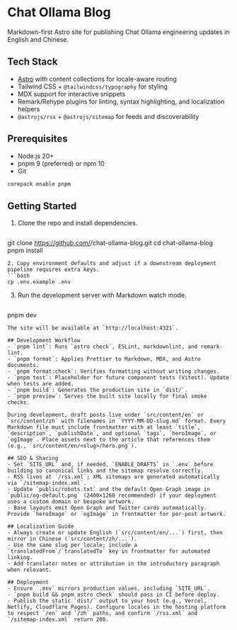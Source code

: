 # Chat Ollama Blog

Markdown-first Astro site for publishing Chat Ollama engineering updates in English and Chinese.

## Tech Stack
- [Astro](https://astro.build/) with content collections for locale-aware routing
- Tailwind CSS + `@tailwindcss/typography` for styling
- MDX support for interactive snippets
- Remark/Rehype plugins for linting, syntax highlighting, and localization helpers
- `@astrojs/rss` + `@astrojs/sitemap` for feeds and discoverability

## Prerequisites
- Node.js 20+
- pnpm 9 (preferred) or npm 10
- Git

```bash
corepack enable pnpm
```

## Getting Started
1. Clone the repo and install dependencies.
   ```bash
git clone https://github.com/<org>/chat-ollama-blog.git
cd chat-ollama-blog
pnpm install
   ```
2. Copy environment defaults and adjust if a downstream deployment pipeline requires extra keys.
   ```bash
cp .env.example .env
   ```
3. Run the development server with Markdown watch mode.
   ```bash
pnpm dev
   ```
   The site will be available at `http://localhost:4321`.

## Development Workflow
- `pnpm lint`: Runs `astro check`, ESLint, markdownlint, and remark-lint.
- `pnpm format`: Applies Prettier to Markdown, MDX, and Astro documents.
- `pnpm format:check`: Verifies formatting without writing changes.
- `pnpm test`: Placeholder for future component tests (Vitest). Update when tests are added.
- `pnpm build`: Generates the production site in `dist/`.
- `pnpm preview`: Serves the built site locally for final smoke checks.

During development, draft posts live under `src/content/en` or `src/content/zh` with filenames in `YYYY-MM-DD-slug.md` format. Every Markdown file must include frontmatter with at least `title`, `description`, `publishDate`, and optional `tags`, `heroImage`, or `ogImage`. Place assets next to the article that references them (e.g., `src/content/en/<slug>/hero.png`).

## SEO & Sharing
- Set `SITE_URL` and, if needed, `ENABLE_DRAFTS` in `.env` before building so canonical links and the sitemap resolve correctly.
- RSS lives at `/rss.xml`; XML sitemaps are generated automatically via `/sitemap-index.xml`.
- Update `public/robots.txt` and the default Open Graph image in `public/og-default.png` (2400×1260 recommended) if your deployment uses a custom domain or bespoke artwork.
- Base layouts emit Open Graph and Twitter cards automatically. Provide `heroImage` or `ogImage` in frontmatter for per-post artwork.

## Localization Guide
- Always create or update English (`src/content/en/...`) first, then mirror in Chinese (`src/content/zh/...`).
- Use the same slug per locale; include a `translatedFrom`/`translatedTo` key in frontmatter for automated linking.
- Add translator notes or attribution in the introductory paragraph when relevant.

## Deployment
- Ensure `.env` mirrors production values, including `SITE_URL`.
- `pnpm build && pnpm astro check` should pass in CI before deploy.
- Publish the static `dist/` output to your host (e.g., Vercel, Netlify, Cloudflare Pages). Configure locales in the hosting platform to respect `/en` and `/zh` paths, and confirm `/rss.xml` and `/sitemap-index.xml` return 200.
